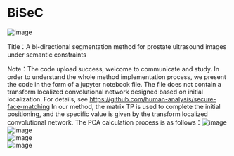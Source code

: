 # BiSeC
![image](https://github.com/jiangjiangv/BiSeC/assets/164507468/ca7b0699-e0d6-4f26-bdbc-7a20a64b8162)

Title：A bi-directional segmentation method for prostate ultrasound images under semantic constraints

Note：The code upload success, welcome to communicate and study.
      In order to understand the whole method implementation process, we present the code in the form of a jupyter notebook file.
      The file does not contain a transform localized convolutional network designed based on initial localization. For details, see https://github.com/human-analysis/secure-face-matching
      In our method, the matrix TP is used to complete the initial positioning, and the specific value is given by the transform localized convolutional network. The PCA calculation process is as follows：![image](https://github.com/jiangjiangv/BiSeC/assets/164507468/c6dfbcb9-1771-4f59-9e9d-bcf034cfc469)  
      ![image](https://github.com/jiangjiangv/BiSeC/assets/164507468/5bda36bf-7c51-4049-9b39-499c18755b8f)  
      ![image](https://github.com/jiangjiangv/BiSeC/assets/164507468/3cd0086c-bec9-4585-bf4d-eca4ec559b49)  
      ![image](https://github.com/jiangjiangv/BiSeC/assets/164507468/221503b9-360d-4fe3-b755-4e7ffbafb960)


